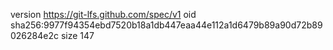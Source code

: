 version https://git-lfs.github.com/spec/v1
oid sha256:9977f94354ebd7520b18a1db447eaa44e112a1d6479b89a90d72b89026284e2c
size 147
